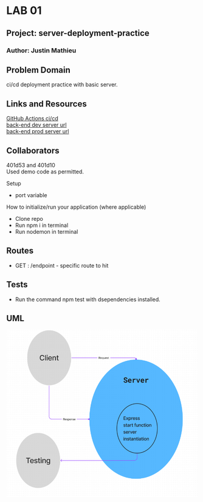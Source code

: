 # LAB 01  

## Project: server-deployment-practice  

### Author: Justin Mathieu  

## Problem Domain  

ci/cd deployment practice with basic server.  

## Links and Resources  

[GitHub Actions ci/cd](https://github.com/Justin-Mathieu/server-deployment-practice/actions)  
[back-end dev server url](https://server-deployment-dev.onrender.com)  
[back-end prod server url](https://server-deployment-prod-1cnq.onrender.com)  

## Collaborators

401d53 and 401d10  
Used demo code as permitted.  

Setup  

- port variable  

How to initialize/run your application (where applicable)  

- Clone repo  
- Run npm i in terminal  
- Run nodemon in terminal  

## Routes  

- GET : /endpoint - specific route to hit  

## Tests  

- Run the command npm test with dsependencies installed.  

## UML  

![UML](./assets/Lab01UML.png)
